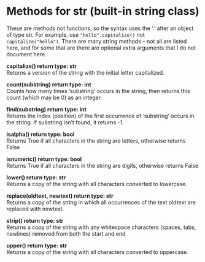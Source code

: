 Methods for str (built-in string class)
======================

These are methods not functions, so the syntax uses the ‘.’ after an object of type str. For example, use `"hello".capitalize()` not `capitalize("hello")`. There are many string methods – not all are listed here, and for some that are there are optional extra arguments that I do not document here.

**capitalize() return type: str**
<br />Returns a version of the string with the initial letter capitalized. 

**count(substring) return type: int**
<br />Counts how many times ‘substring’ occurs in the string, then returns this count (which may be 0) as an integer.

**find(substring) return type: int**
<br />Returns the index (position) of the first occurrence of ‘substring’ occurs in the string. If substring isn’t found, it returns -1.

**isalpha() return type: bool**
<br />Returns True if all characters in the string are letters, otherwise returns False

**isnumeric() return type: bool**
<br />Returns True if all characters in the string are digits, otherwise returns False

**lower() return type: str**
<br />Returns a copy of the string with all characters converted to lowercase.

**replace(oldtext, newtext) return type: str**
<br />Returns a copy of the string in which all occurrences of the text oldtext are replaced with newtext. 

**strip() return type: str**
<br />Returns a copy of the string with any whitespace characters (spaces, tabs, newlines) removed from both the start and end

**upper() return type: str**
<br />Returns a copy of the string with all characters converted to uppercase.


